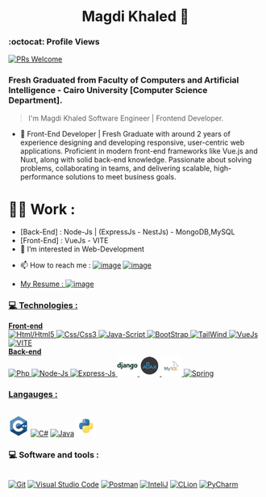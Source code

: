 
<!--
**Magdi-khaled/Magdi-Khaled** is a ✨ _special_ ✨ repository because its `README.md` (this file) appears on your GitHub profile.

Here are some ideas to get you started:

- 🔭 I’m currently working on ...
- 🌱 I’m currently learning ...
- 👯 I’m looking to collaborate on ...
- 🤔 I’m looking for help with ...
- 💬 Ask me about ...
- 📫 How to reach me: ...
- 😄 Pronouns: ...
- ⚡ Fun fact: ...
-->
<h1 align = 'center'>Magdi Khaled 👋</h1>

### :octocat: Profile Views

[![PRs Welcome](https://komarev.com/ghpvc/?username=Magdi-khaled&label=Profile%20views&color=0e75b6&style=flat)](https://github.com/Magdi-khaled)
### Fresh Graduated from Faculty of Computers and Artificial Intelligence - Cairo University [Computer Science Department].

> I'm Magdi Khaled Software Engineer | Frontend Developer.

- 🔭 Front-End Developer | Fresh Graduate with around 2 years of experience designing and developing responsive, user-centric
web applications. Proficient in modern front-end frameworks like Vue.js and Nuxt, along with solid back-end knowledge.
Passionate about solving problems, collaborating in teams, and delivering scalable, high-performance solutions to meet
business goals.
# 👨‍💻  Work : 
   - [Back-End] : Node-Js | (ExpressJs - NestJs) - MongoDB,MySQL
   - [Front-End] : VueJs - VITE
- 👀 I’m interested in Web-Development
<!-- - 🎯 Pesonal Portfolio Website: [Portfolio](https://larrymahumot.github.io/) -->
- 📫 How to reach me : <a target="_blank" rel="noopener noreferrer nofollow" href="mailto: magdikhaled23s@gmail.com"><img src="https://user-images.githubusercontent.com/112272836/215079596-072098c2-d4b9-44ff-a327-489ca029aa75.png" alt="image" style="max-width: 100%;width:40px;height:40px;"></a>  <a target="_blank" rel="noopener noreferrer nofollow" href="https://www.linkedin.com/in/magdi-khaled-2b1b61206/"><img src="https://user-images.githubusercontent.com/112272836/215079502-3d1bf17f-345f-48b0-8276-ff1a1e370742.png" alt="image" style="max-width: 100%;width:40px;height:40px;">

- My Resume : <a target="_blank" rel="noopener noreferrer nofollow" href="https://drive.google.com/file/d/1WmOGUugo7dnjbAIJHp9dVstyoJruVFPk/view?usp=sharing"><img src="https://cdn-icons-png.freepik.com/256/16425/16425681.png?semt=ais_hybrid" alt="image" style="max-width: 100%;width:40px;height:40px;">

### 💻 Technologies :
   <div style="margin-left=25px;">
      <div>
        <h4 style="padding:0;margin:0;">Front-end</h4>
         <img width="40px" title = "Html/Html5" src="https://cdn.jsdelivr.net/gh/devicons/devicon/icons/html5/html5-original.svg" /> 
         <img width="40px" title = "Css/Css3" src="https://cdn.jsdelivr.net/gh/devicons/devicon/icons/css3/css3-plain.svg" /> 
         <img width="40px" title = "Java-Script" src="https://cdn.jsdelivr.net/gh/devicons/devicon/icons/javascript/javascript-original.svg" />
         <img width="40px" title = "BootStrap" src="https://user-images.githubusercontent.com/25181517/183898054-b3d693d4-dafb-4808-a509-bab54cf5de34.png" />
         <img width="40px" title = "TailWind" src="https://files.raycast.com/83afy69l6wjib1zd62gya59tpc76" />
         <img width="40px" title = "VueJs" src="https://upload.wikimedia.org/wikipedia/commons/thumb/9/95/Vue.js_Logo_2.svg/1200px-Vue.js_Logo_2.svg.png" />
         <img width="40px" title = "VITE" src="https://upload.wikimedia.org/wikipedia/commons/thumb/f/f1/Vitejs-logo.svg/2078px-Vitejs-logo.svg.png" />
         </div>
        <div>
            <h4 style="padding:0;margin:0;">Back-end</h4>
            <img width="40px" title = "Php" src="https://cdn.jsdelivr.net/gh/devicons/devicon/icons/php/php-original.svg" />
            <img width="40px" title = "Node-Js" src="https://cdn.jsdelivr.net/gh/devicons/devicon/icons/nodejs/nodejs-original.svg" />
            <img width="40px" title = "Express-Js" src="https://adware-technologies.s3.amazonaws.com/uploads/technology/thumbnail/20/express-js.png" />
            <img width="40px" title = "Django" src="https://raw.githubusercontent.com/github/explore/7456fdff59816d37ef383a6c8f32a26ff7332db2/topics/django/django.png" >
            <img width="40px" title = "Ajax" src="https://raw.githubusercontent.com/github/explore/8be26d91eb231fec0b8856359979ac09f27173fd/topics/ajax/ajax.png">
            <img width="40px" title = "MySql" src="https://raw.githubusercontent.com/github/explore/80688e429a7d4ef2fca1e82350fe8e3517d3494d/topics/mysql/mysql.png">
            <img width="40px" title="Spring" src="https://user-images.githubusercontent.com/25181517/117201470-f6d56780-adec-11eb-8f7c-e70e376cfd07.png">
        </div>
        <div>
    </div>
 
### Langauges :
   <p>
      <br>
      <a href="#"><img width="40px" title = "C++" alt="C++" 
                   src="https://raw.githubusercontent.com/github/explore/80688e429a7d4ef2fca1e82350fe8e3517d3494d/topics/cpp/cpp.png"></a>
      <a href="#"><img width="40px" title = "C#" src="https://pbs.twimg.com/media/EUXTLf8XYAEjUgi.png"></a>
      <a href="#"><img width="40px" title = "Java" src="https://user-images.githubusercontent.com/25181517/117201156-9a724800-adec-11eb-9a9d-3cd0f67da4bc.png"></a>
      <a href="#"><img width="40px" title = "Python"src="https://raw.githubusercontent.com/github/explore/80688e429a7d4ef2fca1e82350fe8e3517d3494d/topics/python/python.png"></a>
      <a href="#"></a>
   </p>
      
### 💻 Software and tools :
   <p>
      <br>
      <a href="#"><img title="Git" width= "40px" src="https://user-images.githubusercontent.com/25181517/192108372-f71d70ac-7ae6-4c0d-8395-51d8870c2ef0.png"></a>
      <a href="#"><img title = "Visual Studio Code" width ="40px" alt="Visual Studio Code" src="https://user-images.githubusercontent.com/29654835/27530003-e78876b8-5a13-11e7-8863-83fbdb900f72.png"></a>
      <a href="#"><img title = "Postman" width = "40px" src="https://user-images.githubusercontent.com/25181517/192109061-e138ca71-337c-4019-8d42-4792fdaa7128.png"></a>
      <a href="#"><img title = "InteliJ" width = "40px" src="https://user-images.githubusercontent.com/25181517/192108890-200809d1-439c-4e23-90d3-b090cf9a4eea.png"></a>
      <a href="#"><img title = "CLion" width = "40px" src="https://static-00.iconduck.com/assets.00/jb-clion-icon-256x256-mysjii3d.png"></a>
      <a href="#"><img title = "PyCharm" width = "40px" src="https://static-00.iconduck.com/assets.00/pycharm-icon-512x512-wd58qkwx.png"></a>
   </p>
     

